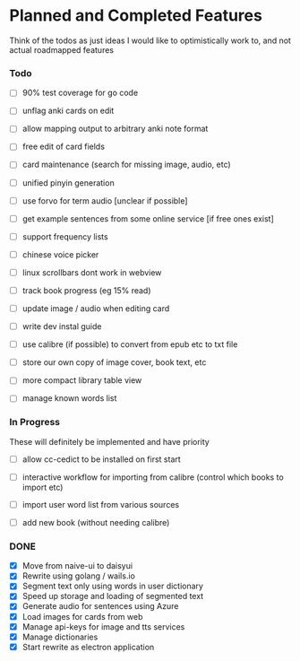 # Planned and Completed Features

Think of the todos as just ideas I would like to optimistically work to, and not actual roadmapped features

### Todo
- [ ] 90% test coverage for go code
- [ ] unflag anki cards on edit
- [ ] allow mapping output to arbitrary anki note format
- [ ] free edit of card fields
- [ ] card maintenance (search for missing image, audio, etc)
- [ ] unified pinyin generation
- [ ] use forvo for term audio [unclear if possible]
- [ ] get example sentences from some online service [if free ones exist] 
- [ ] support frequency lists
- [ ] chinese voice picker
- [ ] linux scrollbars dont work in webview
- [ ] track book progress (eg 15% read)
- [ ] update image / audio when editing card
- [ ] write dev instal guide 
- [ ] use calibre (if possible) to convert from epub etc to txt file
- [ ] store our own copy of image cover, book text, etc
- [ ] more compact library table view
- [ ] manage known words list


### In Progress

These will definitely be implemented and have priority

- [ ] allow cc-cedict to be installed on first start
- [ ] interactive workflow for importing from calibre (control which books to import etc)
- [ ] import user word list from various sources
- [ ] add new book (without needing calibre)


### DONE
- [x] Move from naive-ui to daisyui
- [x] Rewrite using golang / wails.io
- [x] Segment text only using words in user dictionary
- [x] Speed up storage and loading of segmented text
- [x] Generate audio for sentences using Azure
- [x] Load images for cards from web
- [x] Manage api-keys for image and tts services
- [x] Manage dictionaries
- [x] Start rewrite as electron application
